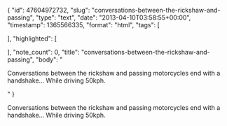 {
  "id": 47604972732,
  "slug": "conversations-between-the-rickshaw-and-passing",
  "type": "text",
  "date": "2013-04-10T03:58:55+00:00",
  "timestamp": 1365566335,
  "format": "html",
  "tags": [

  ],
  "highlighted": [

  ],
  "note_count": 0,
  "title": "conversations-between-the-rickshaw-and-passing",
  "body": "<p>Conversations between the rickshaw and passing motorcycles end with a handshake&hellip; While driving 50kph.</p>"
}

<p>Conversations between the rickshaw and passing motorcycles end with a handshake&hellip; While driving 50kph.</p>
